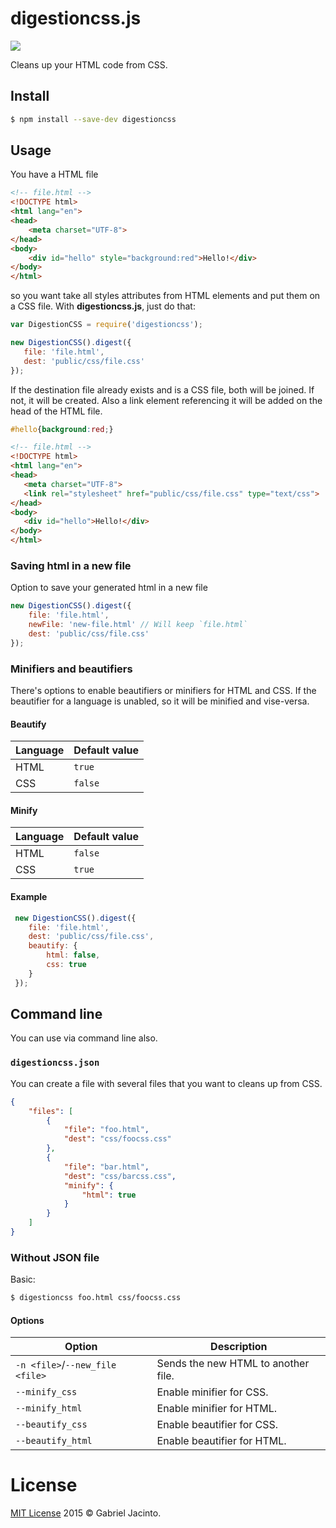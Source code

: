 digestioncss.js
================
![](https://img.shields.io/npm/v/digestioncss.svg)

Cleans up your HTML code from CSS.

## Install
```bash
$ npm install --save-dev digestioncss
```

## Usage
You have a HTML file
```html
<!-- file.html -->
<!DOCTYPE html>
<html lang="en">
<head>
    <meta charset="UTF-8">
</head>
<body>
    <div id="hello" style="background:red">Hello!</div>
</body>
</html>
```
so you want take all styles attributes from HTML elements and put them on a CSS file. With **digestioncss.js**,
 just do that:
 ```js
 var DigestionCSS = require('digestioncss');
 
 new DigestionCSS().digest({
    file: 'file.html',
    dest: 'public/css/file.css'
 });
 ```
 If the destination file already exists and is a CSS file, both will be joined. If not, it will be created. Also a link element referencing it will be added on the head of the HTML file.
 ```css
 #hello{background:red;}
 ```
 ```html
<!-- file.html -->
<!DOCTYPE html>
<html lang="en">
<head>
    <meta charset="UTF-8">
    <link rel="stylesheet" href="public/css/file.css" type="text/css">
</head>
<body>
    <div id="hello">Hello!</div>
</body>
</html>
```

### Saving html in a new file
Option to save your generated html in a new file

```js
new DigestionCSS().digest({
    file: 'file.html',
    newFile: 'new-file.html' // Will keep `file.html`
    dest: 'public/css/file.css'
});
```

### Minifiers and beautifiers
There's options to enable beautifiers or minifiers for HTML and CSS. If the beautifier for a language is unabled, so it will be minified and vise-versa.

#### Beautify
Language|Default value
--------|-------------
HTML|```true```
CSS|```false```

#### Minify
Language|Default value
--------|-------------
HTML|```false```
CSS|```true```

#### Example
```js
 new DigestionCSS().digest({
    file: 'file.html',
    dest: 'public/css/file.css',
    beautify: {
        html: false,
        css: true
    }
 });
```

## Command line
You can use via command line also.
### ```digestioncss.json```
You can create a file with several files that you want to cleans up from CSS.
```json
{
    "files": [
        {
            "file": "foo.html",
            "dest": "css/foocss.css"
        },
        {
            "file": "bar.html",
            "dest": "css/barcss.css",
            "minify": {
                "html": true
            }
        }
    ]
}
```
### Without JSON file
Basic:
```bash
$ digestioncss foo.html css/foocss.css
```
#### Options
Option | Description
------- | ---------
```-n <file>```/```--new_file <file>``` | Sends the new HTML to another file.
```--minify_css``` | Enable minifier for CSS.
```--minify_html``` | Enable minifier for HTML.
```--beautify_css``` | Enable beautifier for CSS.
```--beautify_html``` | Enable beautifier for HTML.

# License
[MIT License](https://github.com/gabrieljmj/digestioncss.js/blob/master/LICENSE.md) 2015 © Gabriel Jacinto.